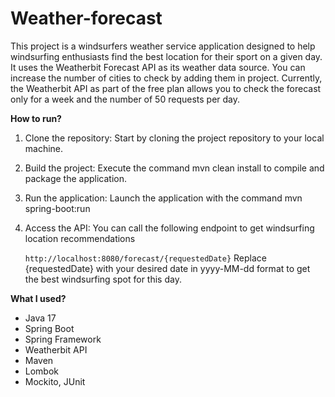 
# Weather-forecast
This project is a windsurfers weather service application designed to help windsurfing enthusiasts find the best location for their sport on a given day. It uses the Weatherbit Forecast API as its weather data source. You can increase the number of cities to check by adding them in project.
Currently, the Weatherbit API as part of the free plan allows you to check the forecast only for a week and the number of 50 requests per day.

**How to run?**
1. Clone the repository: Start by cloning the project repository to your local machine.
2. Build the project: Execute the command mvn clean install to compile and package the application.
3. Run the application: Launch the application with the command mvn spring-boot:run
4. Access the API: You can call the following endpoint to get windsurfing location recommendations

   ```http://localhost:8080/forecast/{requestedDate}```
Replace {requestedDate} with your desired date in yyyy-MM-dd format to get the best windsurfing spot for this day.

**What I used?**
- Java 17
- Spring Boot
- Spring Framework
- Weatherbit API
- Maven
- Lombok
- Mockito, JUnit
